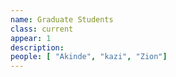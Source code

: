 ```yaml
---
name: Graduate Students
class: current
appear: 1
description: 
people: [ "Akinde", "kazi", "Zion"]
---
```

